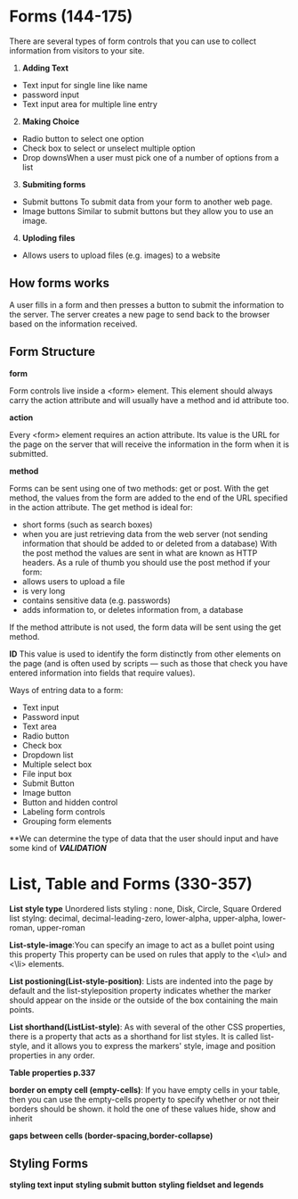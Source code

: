 # Forms (144-175)

There are several types of form controls that you can use to collect information from visitors to your site.

1. **Adding Text**

* Text input for single line like name
* password input
* Text input area for multiple line entry

2. **Making Choice**

* Radio button to select one option
* Check box to select or unselect multiple option
* Drop downsWhen a user must pick one of a number of options from a list

3. **Submiting forms**

* Submit buttons To submit data from your form to another web page.
* Image buttons Similar to submit buttons but they allow you to use an image.

4. **Uploding files**

* Allows users to upload files (e.g. images) to a website

## How forms works
A user fills in a form and then presses a button to submit the information to the server. The server creates a new page to send back to the browser based on the information received.

## Form Structure

**form**

Form controls live inside a \<form> element. This element should always carry the action attribute and will usually have a method and id attribute too.

**action**

Every \<form> element requires an action attribute. Its value is the URL for the page on the
server that will receive the information in the form when it is submitted.

**method**

Forms can be sent using one of two methods: get or post. With the get method, the values from the form are added to the end of the URL specified in the action attribute. The get
method is ideal for:
* short forms (such as search boxes)
* when you are just retrieving data from the web server (not sending information that
should be added to or deleted from a database)
With the post method the values are sent in what are known as HTTP headers. As a rule of thumb you should use the post method if your form:
* allows users to upload a file
* is very long
* contains sensitive data (e.g. passwords)
* adds information to, or deletes information from, a database

If the method attribute is not used, the form data will be sent using the get method.

**ID**
This value is used to identify the form distinctly from other elements on the page (and
is often used by scripts — such as those that check you have entered information into fields
that require values).

Ways of entring data to a form:
* Text input
* Password input
* Text area
* Radio button
* Check box
* Dropdown list
* Multiple select box
* File input box
* Submit Button
* Image button
* Button and hidden control
* Labeling form controls
* Grouping form elements

**We can determine the type of data that the user should input and have some kind of ***VALIDATION***

# List, Table and Forms (330-357)

**List style type**
Unordered lists styling : none, Disk, Circle, Square
Ordered list stylng: decimal, decimal-leading-zero, lower-alpha, upper-alpha, lower-roman, upper-roman

**List-style-image**:You can specify an image to act as a bullet point using this property
This property can be used on rules that apply to the <\ul> and <\li> elements.

**List postioning(List-style-position)**: Lists are indented into the page by default and the list-styleposition property indicates whether the marker should appear on the inside or the outside of the box containing the main points.


**List shorthand(ListList-style)**: As with several of the other CSS properties, there is a property that acts as a shorthand for list styles. It is called list-style, and it allows you to express the markers' style, image and position properties in any order.

**Table properties p.337** 

**border on empty cell (empty-cells)**: If you have empty cells in your table, then you can use
the empty-cells property to specify whether or not their borders should be shown. it hold the one of these values hide, show and inherit

**gaps between cells (border-spacing,border-collapse)**


## Styling Forms

**styling text input**
**styling submit button**
**styling fieldset and legends**